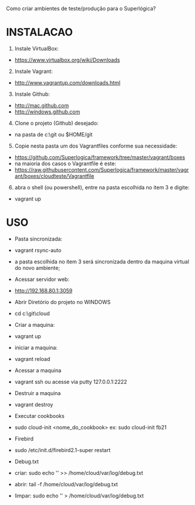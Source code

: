 Como criar ambientes de teste/produção para o Superlógica?

# INSTALACAO 

1. Instale VirtualBox:
 - https://www.virtualbox.org/wiki/Downloads

2. Instale Vagrant:
 - http://www.vagrantup.com/downloads.html

3. Instale Github:
 - http://mac.github.com
 - http://windows.github.com

4. Clone o projeto (Github) desejado: 
 - na pasta de c:\git ou $HOME/git

5. Copie nesta pasta um dos Vagrantfiles conforme sua necessidade:
 - https://github.com/Superlogica/framework/tree/master/vagrant/boxes
 - na maioria dos casos o Vagrantfile é este: 
 - https://raw.githubusercontent.com/Superlogica/framework/master/vagrant/boxes/cloudteste/Vagrantfile

6. abra o shell (ou powershell), entre na pasta escolhida no item 3 e digite:
 - vagrant up





# USO

- Pasta sincronizada:
 - vagrant rsync-auto
 - a pasta escolhida no item 3 será sincronizada dentro da maquina virtual do novo ambiente;

- Acessar servidor web: 
 - http://192.168.80.1:3059
 
- Abrir Diretório do projeto no WINDOWS
 - cd c:\git\cloud

- Criar a maquina:
 - vagrant up 

- iniciar a maquina:
 - vagrant reload 

- Acessar a maquina
 - vagrant ssh ou acesse via putty 127.0.0.1:2222 

- Destruir a maquina
 - vagrant destroy

- Executar cookbooks
 -  sudo cloud-init <nome_do_cookbook>
 ex: sudo cloud-init fb21

- Firebird
 - sudo /etc/init.d/firebird2.1-super restart

- Debug.txt
 - criar: sudo echo '' >> /home/cloud/var/log/debug.txt
 - abrir: tail -f /home/cloud/var/log/debug.txt
 - limpar: sudo echo '' > /home/cloud/var/log/debug.txt





